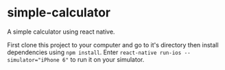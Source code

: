 # simple-calculator
A simple calculator using react native.

First clone this project to your computer and go to it's directory then install dependencies using `npm install`. Enter `react-native run-ios --simulator="iPhone 6"` to run it on your simulator.
